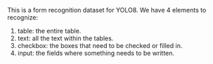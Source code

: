 This is a form recognition dataset for YOLO8. We have 4 elements to recognize:

1. table: the entire table.
2. text: all the text within the tables.
3. checkbox: the boxes that need to be checked or filled in.
4. input: the fields where something needs to be written.
